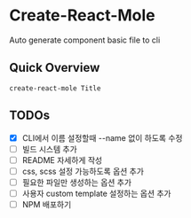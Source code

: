 # Create-React-Mole 
Auto generate component basic file to cli

## Quick Overview
```
create-react-mole Title
```

## TODOs
- [x] CLI에서 이름 설정할때 --name 없이 하도록 수정
- [ ] 빌드 시스템 추가
- [ ] README 자세하게 작성
- [ ] css, scss 설정 가능하도록 옵션 추가
- [ ] 필요한 파일만 생성하는 옵션 추가
- [ ] 사용자 custom template 설정하는 옵션 추가
- [ ] NPM 배포하기